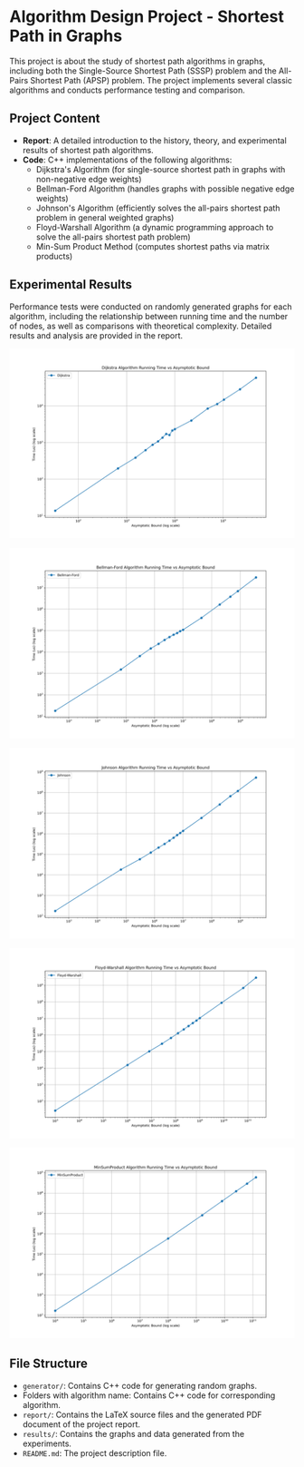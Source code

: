 # Algorithm Design Project - Shortest Path in Graphs

This project is about the study of shortest path algorithms in graphs, including both the Single-Source Shortest Path (SSSP) problem and the All-Pairs Shortest Path (APSP) problem. The project implements several classic algorithms and conducts performance testing and comparison.

## Project Content

- **Report**: A detailed introduction to the history, theory, and experimental results of shortest path algorithms.
- **Code**: C++ implementations of the following algorithms:
  - Dijkstra's Algorithm (for single-source shortest path in graphs with non-negative edge weights)
  - Bellman-Ford Algorithm (handles graphs with possible negative edge weights)
  - Johnson's Algorithm (efficiently solves the all-pairs shortest path problem in general weighted graphs)
  - Floyd-Warshall Algorithm (a dynamic programming approach to solve the all-pairs shortest path problem)
  - Min-Sum Product Method (computes shortest paths via matrix products)

## Experimental Results

Performance tests were conducted on randomly generated graphs for each algorithm, including the relationship between running time and the number of nodes, as well as comparisons with theoretical complexity. Detailed results and analysis are provided in the report.

![Dijkstra's Algorithm](./results/Dijkstra_running_time_bound.png)

![Bellman-Ford Algorithm](./results/Bellman-Ford_running_time_bound.png)

![Johnson's Algorithm](./results/Johnson_running_time_bound.png)

![Floyd-Warshall Algorithm](./results/Floyd-Warshall_running_time_bound.png)

![MinSum Product Method](./results/MinSumProduct_running_time_bound.png)


## File Structure

- `generator/`: Contains C++ code for generating random graphs.
- Folders with algorithm name: Contains C++ code for corresponding algorithm.
- `report/`: Contains the LaTeX source files and the generated PDF document of the project report.
- `results/`: Contains the graphs and data generated from the experiments.
- `README.md`: The project description file.
